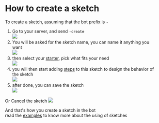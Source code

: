 # How to create a sketch
To create a sketch, assuming that the bot prefix is `-`

1. Go to your server, and send `-create`\
![](https://i.imgur.com/wHmMZvW.jpg)
2. You will be asked for the sketch name, you can name it anything you want\
![](https://i.imgur.com/ltfaIsN.jpg)
3. then select your [starter](../starters/), pick what fits your need\
![](https://i.imgur.com/DoyS1fI.jpg)
4. you will then start adding [steps](../steps/) to this sketch to design the behavior of the sketch\
![](https://i.imgur.com/PK5CyS1.jpg)
5. after done, you can save the sketch\
![](https://i.imgur.com/F2CjZfW.jpg)

Or Cancel the sketch
![](https://i.imgur.com/PmCRpL1.jpg)

And that's how you create a sketch in the bot\
read the [examples](../examples/) to know more about the using of sketches